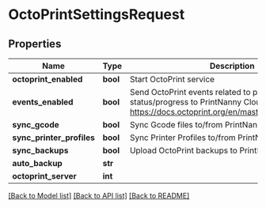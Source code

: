# OctoPrintSettingsRequest


## Properties
Name | Type | Description | Notes
------------ | ------------- | ------------- | -------------
**octoprint_enabled** | **bool** | Start OctoPrint service | [optional] 
**events_enabled** | **bool** | Send OctoPrint events related to print job status/progress to PrintNanny Cloud https://docs.octoprint.org/en/master/events/index.html | [optional] 
**sync_gcode** | **bool** | Sync Gcode files to/from PrintNanny Cloud | [optional] 
**sync_printer_profiles** | **bool** | Sync Printer Profiles to/from PrintNanny Cloud | [optional] 
**sync_backups** | **bool** | Upload OctoPrint backups to PrintNanny Cloud | [optional] 
**auto_backup** | **str** |  | [optional] 
**octoprint_server** | **int** |  | 

[[Back to Model list]](../README.md#documentation-for-models) [[Back to API list]](../README.md#documentation-for-api-endpoints) [[Back to README]](../README.md)


